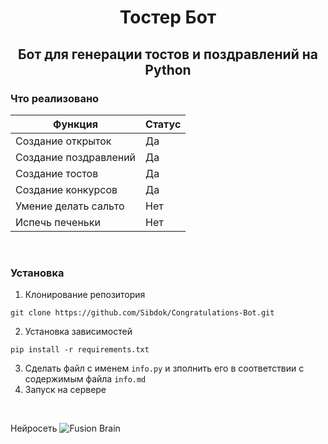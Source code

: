 <h1 align='center'>Тостер Бот</h1>
<h2 align='center'>Бот для генерации тостов и поздравлений на Python</h2>

### Что реализовано
| Функция | Статус |
| --- | --- |
| Создание открыток | Да |
| Создание поздравлений |Да |
| Создание тостов | Да |
| Создание конкурсов | Да |
| Умение делать сальто | Нет |
| Испечь печеньки | Нет |


<br>

### Установка
1. Клонирование репозитория
```
git clone https://github.com/Sibdok/Congratulations-Bot.git
```
2. Установка зависимостей
```
pip install -r requirements.txt
```
3. Сделать файл с именем ```info.py```
   и зполнить его в соответствии с содержимым файла ``` info.md ```
4. Запуск на сервере

<br>

Нейросеть ![Fusion Brain](https://fusionbrain.ai/)  
